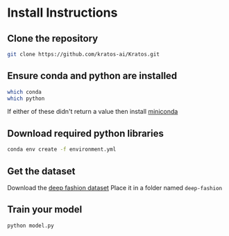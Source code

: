 # Install Instructions

## Clone the repository

```bash
git clone https://github.com/kratos-ai/Kratos.git
```

## Ensure conda and python are installed

```bash
which conda
which python
```

If either of these didn't return a value then install [miniconda](https://docs.conda.io/en/latest/miniconda.html)

## Download required python libraries

```bash
conda env create -f environment.yml
```

## Get the dataset

Download the [deep fashion dataset](http://mmlab.ie.cuhk.edu.hk/projects/DeepFashion.html)
Place it in a folder named `deep-fashion`

## Train your model

```bash
python model.py
```
